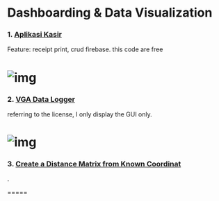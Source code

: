 # Dashboarding & Data Visualization

### 1. [Aplikasi Kasir](https://github.com/lintabong/Python-Dashboarding/tree/main/Aplikasi-Kasir)
<p>Feature: receipt print, crud firebase. this code are free</p> 

![img](https://github.com/lintabong/Python-Dashboarding/blob/main/Aplikasi-Kasir/kasir.png)
=====

### 2. [VGA Data Logger](https://github.com/lintabong/Python-Dashboarding/tree/main/VGAscale)
<p>referring to the license, I only display the GUI only.</p>

![img](https://github.com/lintabong/Python-Dashboarding/blob/main/VGAscale/datalogger.png)
=====

### 3. [Create a Distance Matrix from Known Coordinat](https://github.com/lintabong/Dashboarding-and-Data-Visualization/tree/main/Matrix-Distance-From-LatLon)
<p>.</p>

=====
